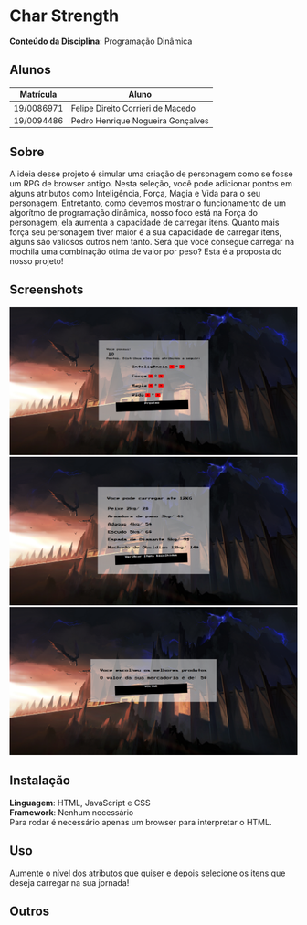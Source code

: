 # Char Strength

**Conteúdo da Disciplina**: Programação Dinâmica<br>

## Alunos
|Matrícula | Aluno |
| -- | -- |
| 19/0086971  |  Felipe Direito Corrieri de Macedo |
| 19/0094486  |  Pedro Henrique Nogueira Gonçalves |

## Sobre

A ideia desse projeto é simular uma criação de personagem como se fosse um RPG de browser antigo. Nesta seleção, você pode adicionar pontos em alguns atributos como Inteligência, Força, Magia e Vida para o seu personagem. Entretanto, como devemos mostrar o funcionamento de um algorítmo de programação dinâmica, nosso foco está na Força do personagem, ela aumenta a capacidade de carregar itens. Quanto mais força seu personagem tiver maior é a sua capacidade de carregar itens, alguns são valiosos outros nem tanto. Será que você consegue carregar na mochila uma combinação ótima de valor por peso? Esta é a proposta do nosso projeto!

## Screenshots

![alt text](https://github.com/projeto-de-algoritmos/PD_CharStrength/blob/main/app/assets/cap1.png?raw=true)
![alt text](https://github.com/projeto-de-algoritmos/PD_CharStrength/blob/main/app/assets/cap2.png?raw=true)
![alt text](https://github.com/projeto-de-algoritmos/PD_CharStrength/blob/main/app/assets/cap3.png?raw=true)


## Instalação
**Linguagem**: HTML, JavaScript e CSS<br>
**Framework**: Nenhum necessário<br>
Para rodar é necessário apenas um browser para interpretar o HTML.

## Uso
Aumente o nível dos atributos que quiser e depois selecione os itens que deseja carregar na sua jornada!

## Outros
